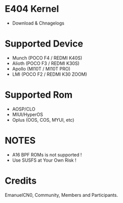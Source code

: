 # E404 Kernel
- Download & Chnagelogs

# Supported Device
- Munch  (POCO F4 / REDMI K40S)
- Alioth (POCO F3 / REDMI K30S)
- Apollo (MI10T / MI10T PRO)
- LMI (POCO F2 / REDMI K30 ZOOM)

# Supported Rom
- AOSP/CLO
- MIUI/HyperOS
- Oplus (OOS, COS, MYUI, etc)

# NOTES
- A16 BPF ROMs is not supported !
- Use SUSFS at Your Own Risk !

# Credits
EmanuelCN0,
Community,
Members and Participants.

